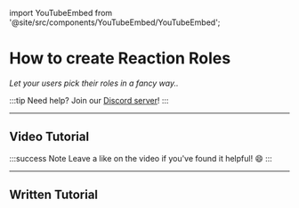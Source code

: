 import YouTubeEmbed from '@site/src/components/YouTubeEmbed/YouTubeEmbed';

# How to create Reaction Roles
*Let your users pick their roles in a fancy way..*

:::tip
Need help? Join our [Discord server](https://dsc.gg/inventutor)!
:::

***

## Video Tutorial

<YouTubeEmbed videoId="NPuXVR0jHls" title="How to create Reaction Roles" />

:::success Note
Leave a like on the video if you've found it helpful! 😄
:::

***

## Written Tutorial


